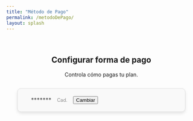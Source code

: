```yaml
---
title: "Método de Pago"
permalink: /metodoDePago/
layout: splash
---
```


<script src="https://js.stripe.com/v3/"></script>
<style>
/* Main container */
.wrap {
    max-width: 1000px;
    margin: 0 auto;
}

/* Payment details box */
.payment-details {
    padding: 20px;
    border: 1px solid #ddd;
    border-radius: 10px;
    background: #f9f9f9;
    display: flex;
    align-items: center;
    gap: 15px;
    box-shadow: 0 4px 8px rgba(0, 0, 0, 0.1);
    max-width: 80%;
    margin: 2em auto;
    transition: box-shadow 0.3s;
}

.payment-details:hover {
    box-shadow: 0 6px 12px rgba(0, 0, 0, 0.15);
}

/* Payment icon */
.payment-icon {
    width: 60px;
    height: 60px;
    border: 1px solid #ddd;
    border-radius: 10px;
    background-size: cover;
    background-position: center;
    padding: 10px;
    margin-right: 15px;
}

/* Payment text */
.payment-info {
    display: flex;
    gap: 15px;
    align-items: center;
}

.payment-info p {
    margin: 0;
    color: #444;
    font-size: 1.1em;
}

.payment-info .expiry {
    color: #888;
    font-size: 0.9em;
}

/* Overlay styling */
#overlay {
    display: none;
    position: fixed;
    top: 0;
    left: 0;
    width: 100%;
    height: 100%;
    background-color: rgba(0, 0, 0, 0.5);
    z-index: 1000;
}

/* Modal styling */
#update-payment-modal {
    display: none;
    position: fixed;
    top: 50%;
    left: 50%;
    transform: translate(-50%, -50%);
    max-width: 500px;
    width: 90%;
    background-color: #fff;
    padding: 30px;
    border-radius: 10px;
    box-shadow: 0 0 15px rgba(0, 0, 0, 0.3);
    z-index: 1001;
    text-align: center;
}

/* Payment form styling */
#payment-form {
    margin-top: 20px;
}

.stripe-element {
    padding: 15px;
    border: 1px solid #ddd;
    border-radius: 5px;
    box-shadow: 0 2px 4px rgba(0, 0, 0, 0.1);
}

#submit-payment {
    margin-top: 20px;
    padding: 10px 20px;
    border: none;
    border-radius: 5px;
    background-color: #6699ff;
    color: white;
    font-size: 1em;
    cursor: pointer;
}

/* Spinner */
.progress-circle {
    display: none;
    width: 20px;
    height: 20px;
    border: 3px solid #ccc;
    border-top-color: #fff;
    border-radius: 50%;
    animation: spin 1s linear infinite;
}

@keyframes spin {
    0% { transform: rotate(0deg); }
    100% { transform: rotate(360deg); }
}
</style>

<div class="wrap">

  <h2 style="margin-top: 3em; text-align: center;">Configurar forma de pago</h2>
  <p style="text-align: center;">Controla cómo pagas tu plan.</p>

  <div class="payment-details">
    <img id="payment-icon" class="payment-icon" src="" alt="Payment Method Icon" style="display: none;">
    <div class="payment-info">
      <p><strong><span id="payment-type"></span></strong></p>
      <p>*******<span id="payment-last4"></span></p>
      <p class="expiry">Cad. <span id="payment-expiry"></span></p>
      <button onclick="openUpdatePaymentModal()">Cambiar</button>
    </div>
  </div>

  <div id="overlay"></div>
  <div id="update-payment-modal">
      <h2>Elige un método de pago</h2>
      <div id="payment-form">
          <div id="card-element" class="stripe-element"></div>
          <div id="card-errors" role="alert" style="color: red; margin-top: 10px;"></div>
          <button type="submit" id="submit-payment">
              Guardar
              <div class="progress-circle"></div>
          </button>
      </div>
  </div>

</div>

<script>
  function fetchPaymentMethod(email) {
    fetch('/.netlify/functions/server', {
      method: 'POST',
      headers: {
        'Content-Type': 'application/json'
      },
      body: JSON.stringify({ action: 'get_payment_method', email: email })
    })
    .then(response => response.json())
    .then(data => {
      if (data && data.paymentMethod) {
        const paymentTypeElement = document.getElementById('payment-type');
        const paymentLast4Element = document.getElementById('payment-last4');
        const paymentExpiryElement = document.getElementById('payment-expiry');
        const paymentIconElement = document.getElementById('payment-icon');

        const brand = data.paymentMethod.card.brand || 'Desconocido';
        paymentTypeElement.textContent = brand.charAt(0).toUpperCase() + brand.slice(1);
        paymentLast4Element.textContent = data.paymentMethod.card.last4;
        paymentExpiryElement.textContent = data.paymentMethod.card.exp_month + '/' + data.paymentMethod.card.exp_year;

        // Display the correct icon based on the payment type
        if (brand === 'visa') {
            paymentIconElement.src = "/assets/images/visa.png";
        } else if (brand === 'mastercard') {
            paymentIconElement.src = "/assets/images/mastercard.jpg";
        } else {
            paymentIconElement.src = ""; // Placeholder if no icon is available
        }

        paymentIconElement.style.display = paymentIconElement.src ? "block" : "none";
      } else {
        console.error('Error fetching payment method:', data.error);
      }
    })
    .catch(error => console.error('Error:', error));
  }

  let userEmail = "";
  netlifyIdentity.on('login', user => {
    userEmail = user.email;
    fetchPaymentMethod(user.email);
  });

  async function openUpdatePaymentModal() {
    document.getElementById('overlay').style.display = 'block';
    document.getElementById('update-payment-modal').style.display = 'block';

    const response = await fetch('/.netlify/functions/server', {
      method: 'POST',
      headers: { 'Content-Type': 'application/json' },
      body: JSON.stringify({ action: 'create_setup_intent', email: userEmail })
    });

    const { clientSecret } = await response.json();
    setupStripeElements(clientSecret);
  }

  function closeUpdatePaymentModal() {
    document.getElementById('overlay').style.display = 'none';
    document.getElementById('update-payment-modal').style.display = 'none';
  }

  document.getElementById('overlay').onclick = closeUpdatePaymentModal;

  function setupStripeElements(clientSecret) {
    const stripe = Stripe('pk_test_51OmfAYE2UvP4xcDs92nWGG93clovJ2N6OBjuvPv9k26lrUnU0VDdS4ra32km006KbVhlHGygobi4SQpTbpBTeyGa00FwesDfwo');
    const elements = stripe.elements();
    const cardElement = elements.create('card', {
      hidePostalCode: true
    });
    cardElement.mount('#card-element');

    document.getElementById('submit-payment').addEventListener('click', async (event) => {
      console.log('Guardar button clicked'); // Log when clicked

      event.preventDefault();  // Prevent the default form submission
      
      const { setupIntent, error } = await stripe.confirmCardSetup(clientSecret, {
        payment_method: { card: cardElement }
      });

      if (error) {
        console.error('Stripe error:', error);
        document.getElementById('card-errors').textContent = error.message;
      } else {
        console.log('Payment method updated successfully');
        alert('Método de pago actualizado con éxito');
        closeUpdatePaymentModal();
      }
    });


  }
</script>
